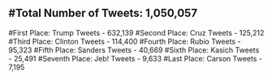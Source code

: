 #Total Number of Tweets: 1,050,057 
---
#First Place: Trump Tweets - 632,139
#Second Place: Cruz Tweets - 125,212
#Third Place: Clinton Tweets - 114,400
#Fourth Place: Rubio Tweets - 95,323
#Fifth Place: Sanders Tweets - 40,669
#Sixth Place: Kasich Tweets - 25,491
#Seventh Place: Jeb! Tweets - 9,633
#Last Place: Carson Tweets - 7,195
